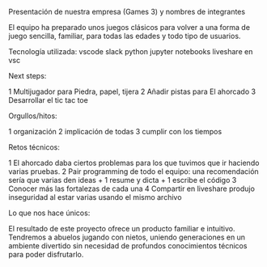 Presentación de nuestra empresa (Games 3) y nombres de integrantes

El equipo ha preparado unos juegos clásicos para volver a una forma de juego sencilla, familiar, para todas las edades y todo tipo de usuarios.

Tecnología utilizada:
vscode
slack
python
jupyter notebooks
liveshare en vsc

Next steps:

1 Multijugador para Piedra, papel, tijera
2 Añadir pistas para El ahorcado
3 Desarrollar el tic tac toe

Orgullos/hitos:

1 organización
2 implicación de todas
3 cumplir con los tiempos

Retos técnicos:

1 El ahorcado daba ciertos problemas para los que tuvimos que ir haciendo varias pruebas.
2 Pair programming de todo el equipo: una recomendación sería que varias den ideas + 1 resume y dicta + 1 escribe el código
3 Conocer más las fortalezas de cada una
4 Compartir en liveshare produjo inseguridad al estar varias usando el mismo archivo

Lo que nos hace únicos:

El resultado de este proyecto ofrece un producto familiar e intuitivo. Tendremos a abuelos jugando con nietos, uniendo generaciones en un ambiente divertido sin necesidad de profundos conocimientos técnicos para poder disfrutarlo.